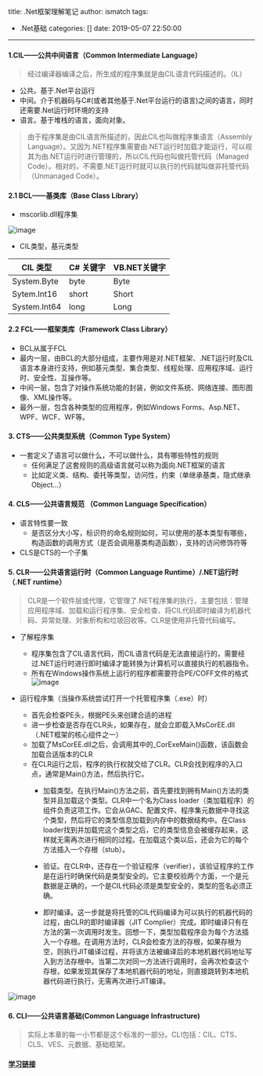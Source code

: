 title: .Net框架理解笔记
author: ismatch
tags:
  - .Net基础
categories: []
date: 2019-05-07 22:50:00
---
####  1.CIL——公共中间语言（Common Intermediate Language）
> 经过编译器编译之后，所生成的程序集就是由CIL语言代码描述的。（IL）
- 公共。基于.Net平台运行
- 中间。介于机器码与C#(或者其他基于.Net平台运行的语言)之间的语言，同时还需要.Net运行时环境的支持
- 语言。基于堆栈的语言，面向对象。


<!-- more -->

> 由于程序集是由CIL语言所描述的，因此CIL也叫做程序集语言（Assembly Language）。又因为.NET程序集需要由.NET运行时加载才能运行，可以视其为由.NET运行时进行管理的，所以CIL代码也叫做托管代码（Managed Code）。相对的，不需要.NET运行时就可以执行的代码就叫做非托管代码（Unmanaged Code）。

#### 2.1 BCL——基类库（Base Class Library）
- mscorlib.dll程序集

![image](http://img.tracefact.net/tech/netframework/07.png)
- CIL类型，基元类型

CIL 类型 | C# 关键字 | VB.NET关键字
---|---|---
System.Byte | byte | Byte
Sytem.Int16 | short | Short
System.Int64 | long | Long

#### 2.2 FCL——框架类库（Framework Class Library）
- BCL从属于FCL
- 最内一层，由BCL的大部分组成，主要作用是对.NET框架、.NET运行时及CIL语言本身进行支持，例如基元类型、集合类型、线程处理、应用程序域、运行时、安全性、互操作等。 
- 中间一层，包含了对操作系统功能的封装，例如文件系统、网络连接、图形图像、XML操作等。 
- 最外一层，包含各种类型的应用程序，例如Windows Forms、Asp.NET、WPF、WCF、WF等。

#### 3. CTS——公共类型系统（Common Type System）
- 一套定义了语言可以做什么，不可以做什么，具有哪些特性的规则
    - 任何满足了这套规则的高级语言就可以称为面向.NET框架的语言
    - 比如定义类、结构、委托等类型，访问性，约束（单继承基类，隐式继承Object...）

#### 4. CLS——公共语言规范 （Common Language Specification）
- 语言特性要一致
    - 是否区分大小写，标识符的命名规则如何，可以使用的基本类型有哪些，构造函数的调用方式（是否会调用基类构造函数），支持的访问修饰符等
- CLS是CTS的一个子集

#### 5. CLR——公共语言运行时（Common Language Runtime）/.NET运行时（.NET runtime）
> CLR是一个软件层或代理，它管理了.NET程序集的执行，主要包括：管理应用程序域、加载和运行程序集、安全检查、将CIL代码即时编译为机器代码、异常处理、对象析构和垃圾回收等。CLR是使用非托管代码编写。
- 了解程序集
    - 程序集包含了CIL语言代码，而CIL语言代码是无法直接运行的，需要经过.NET运行时进行即时编译才能转换为计算机可以直接执行的机器指令。
    -  所有在Windows操作系统上运行的程序都需要符合PE/COFF文件的格式
![image](http://img.tracefact.net/tech/netframework/18.png)    

- 运行程序集（当操作系统尝试打开一个托管程序集（.exe）时）
    - 首先会检查PE头，根据PE头来创建合适的进程
    - 进一步检查是否存在CLR头，如果存在，就会立即载入MsCorEE.dll（.NET框架的核心组件之一）
    - 加载了MsCorEE.dll之后，会调用其中的_CorExeMain()函数，该函数会加载合适版本的CLR
    - 在CLR运行之后，程序的执行权就交给了CLR。CLR会找到程序的入口点，通常是Main()方法，然后执行它。
        - 加载类型。在执行Main()方法之前，首先要找到拥有Main()方法的类型并且加载这个类型。CLR中一个名为Class loader（类加载程序）的组件负责这项工作。它会从GAC、配置文件、程序集元数据中寻找这个类型，然后将它的类型信息加载到内存中的数据结构中。在Class loader找到并加载完这个类型之后，它的类型信息会被缓存起来，这样就无需再次进行相同的过程。在加载这个类以后，还会为它的每个方法插入一个存根（stub）。
   
        - 验证。在CLR中，还存在一个验证程序（verifier），该验证程序的工作是在运行时确保代码是类型安全的。它主要校验两个方面，一个是元数据是正确的，一个是CIL代码必须是类型安全的，类型的签名必须正确。

        - 即时编译。这一步就是将托管的CIL代码编译为可以执行的机器代码的过程，由CLR的即时编译器（JIT Complier）完成。即时编译只有在方法的第一次调用时发生。回想一下，类型加载程序会为每个方法插入一个存根。在调用方法时，CLR会检查方法的存根，如果存根为空，则执行JIT编译过程，并将该方法被编译后的本地机器代码地址写入到方法存根中。当第二次对同一方法进行调用时，会再次检查这个存根，如果发现其保存了本地机器代码的地址，则直接跳转到本地机器代码进行执行，无需再次进行JIT编译。

 
![image](http://img.tracefact.net/tech/netframework/19.png)

#### 6.  CLI——公共语言基础(Common Language Infrastructure)
> 实际上本章的每一小节都是这个标准的一部分。CLI包括：CIL、CTS、CLS、VES、元数据、基础框架。

#### [学习链接](http://www.tracefact.net/tech/042.html)